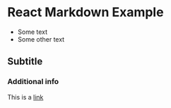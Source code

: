 # React Markdown Example

- Some text
- Some other text

## Subtitle

### Additional info

This is a [link](https://github.com/remarkjs/react-markdown)
